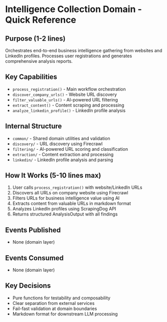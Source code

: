 # Intelligence Collection Domain - Quick Reference

## Purpose (1-2 lines)
Orchestrates end-to-end business intelligence gathering from websites and LinkedIn profiles.
Processes user registrations and generates comprehensive analysis reports.

## Key Capabilities
- `process_registration()` - Main workflow orchestration
- `discover_company_urls()` - Website URL discovery
- `filter_valuable_urls()` - AI-powered URL filtering
- `extract_content()` - Content scraping and processing
- `analyze_linkedin_profile()` - LinkedIn profile analysis

## Internal Structure
- `common/` - Shared domain utilities and validation
- `discovery/` - URL discovery using Firecrawl
- `filtering/` - AI-powered URL scoring and classification
- `extraction/` - Content extraction and processing
- `linkedin/` - LinkedIn profile analysis and parsing

## How It Works (5-10 lines max)
1. User calls `process_registration()` with website/LinkedIn URLs
2. Discovers all URLs on company website using Firecrawl
3. Filters URLs for business intelligence value using AI
4. Extracts content from valuable URLs in markdown format
5. Analyzes LinkedIn profiles using ScrapingDog API
6. Returns structured AnalysisOutput with all findings

## Events Published
- None (domain layer)

## Events Consumed
- None (domain layer)

## Key Decisions
- Pure functions for testability and composability
- Clear separation from external services
- Fail-fast validation at domain boundaries
- Markdown format for downstream LLM processing 
